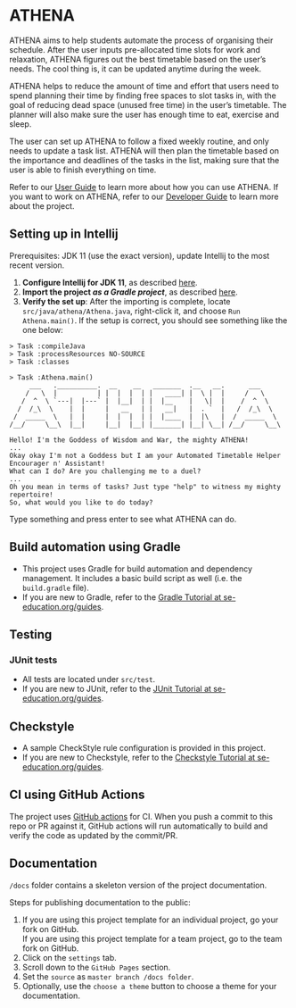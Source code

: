 # ATHENA

ATHENA aims to help students automate the process of organising their schedule.
After the user inputs pre-allocated time slots for work and relaxation, ATHENA figures out the best timetable based on the user’s needs.
The cool thing is, it can be updated anytime during the week.

ATHENA helps to reduce the amount of time and effort that users need to spend planning their time by finding free spaces to slot tasks in,
with the goal of reducing dead space (unused free time) in the user’s timetable. The planner will also make sure the user has enough time to eat, exercise and sleep.

The user can set up ATHENA to follow a fixed weekly routine, and only needs to update a task list.
ATHENA will then plan the timetable based on the importance and deadlines of the tasks in the list, making sure that the user is able to finish everything on time.

Refer to our [User Guide](https://ay2021s1-cs2113t-w12-2.github.io/tp/UserGuide.html) to learn more about how you can use ATHENA.
If you want to work on ATHENA, refer to our [Developer Guide](https://ay2021s1-cs2113t-w12-2.github.io/tp/DeveloperGuide.html) to learn more about the project. 

## Setting up in Intellij

Prerequisites: JDK 11 (use the exact version), update Intellij to the most recent version.

1. **Configure Intellij for JDK 11**, as described [here](https://se-education.org/guides/tutorials/intellijJdk.html).
1. **Import the project _as a Gradle project_**, as described [here](https://se-education.org/guides/tutorials/intellijImportGradleProject.html).
1. **Verify the set up**: After the importing is complete, locate `src/java/athena/Athena.java`, right-click it, and choose `Run Athena.main()`. If the setup is correct, you should see something like the one below:

```
> Task :compileJava
> Task :processResources NO-SOURCE
> Task :classes

> Task :Athena.main()
     ___   .__________.  __    __   _______  .__   __.      ___
    /   \  |          | |  |  |  | |   ____| |  \ |  |     /   \
   /  ^  \ `---|  |---` |  |__|  | |  |__    |   \|  |    /  ^  \
  /  /_\  \    |  |     |   __   | |   __|   |  . `  |   /  /_\  \
 /  _____  \   |  |     |  |  |  | |  |____  |  |\   |  /  _____  \
/__/     \__\  |__|     |__|  |__| |_______| |__| \__| /__/     \__\

Hello! I'm the Goddess of Wisdom and War, the mighty ATHENA!
...
Okay okay I'm not a Goddess but I am your Automated Timetable Helper Encourager n' Assistant!
What can I do? Are you challenging me to a duel?
...
Oh you mean in terms of tasks? Just type "help" to witness my mighty repertoire!
So, what would you like to do today?
```

Type something and press enter to see what ATHENA can do.

## Build automation using Gradle

* This project uses Gradle for build automation and dependency management. It includes a basic build script as well (i.e. the `build.gradle` file).
* If you are new to Gradle, refer to the [Gradle Tutorial at se-education.org/guides](https://se-education.org/guides/tutorials/gradle.html).

## Testing

### JUnit tests

* All tests are located under `src/test`.
* If you are new to JUnit, refer to the [JUnit Tutorial at se-education.org/guides](https://se-education.org/guides/tutorials/junit.html).

## Checkstyle

* A sample CheckStyle rule configuration is provided in this project.
* If you are new to Checkstyle, refer to the [Checkstyle Tutorial at se-education.org/guides](https://se-education.org/guides/tutorials/checkstyle.html).

## CI using GitHub Actions

The project uses [GitHub actions](https://github.com/features/actions) for CI. When you push a commit to this repo or PR against it, GitHub actions will run automatically to build and verify the code as updated by the commit/PR.

## Documentation

`/docs` folder contains a skeleton version of the project documentation.

Steps for publishing documentation to the public:
1. If you are using this project template for an individual project, go your fork on GitHub.<br>
   If you are using this project template for a team project, go to the team fork on GitHub.
1. Click on the `settings` tab.
1. Scroll down to the `GitHub Pages` section.
1. Set the `source` as `master branch /docs folder`.
1. Optionally, use the `choose a theme` button to choose a theme for your documentation.
